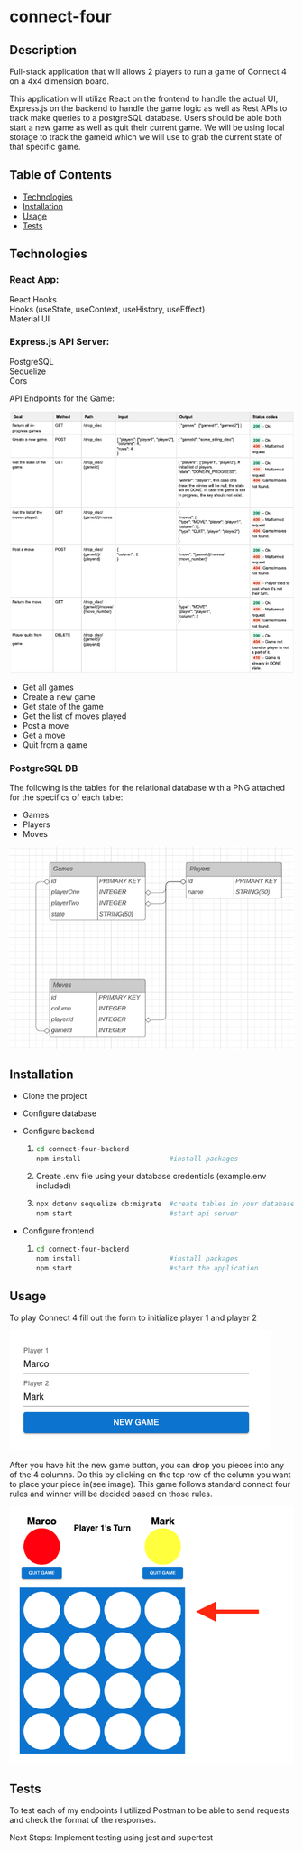 # connect-four

## Description

Full-stack application that will allows 2 players to run a game of Connect 4 on a 4x4 dimension board.

This application will utilize React on the frontend to handle the actual UI, Express.js on the backend to handle the game logic as well as Rest APIs to track make queries to a postgreSQL database. Users should be able both start a new game as well as quit their current game. We will be using local storage to track the gameId which we will use to grab the current state of that specific game.

## Table of Contents

- [Technologies](#technologies)
- [Installation](#installation)
- [Usage](#usage)
- [Tests](#tests)

## Technologies

### React App:
React Hooks<br>
Hooks (useState, useContext, useHistory, useEffect)<br>
Material UI

### Express.js API Server:
PostgreSQL<br>
Sequelize<br>
Cors<br>

API Endpoints for the Game:

![endpoints](assets/images/api-endpoints.png)

- Get all games
- Create a new game
- Get state of the game
- Get the list of moves played
- Post a move
- Get a move
- Quit from a game

### PostgreSQL DB

The following is the tables for the relational database with a PNG attached for the specifics of each table:
- Games
- Players
- Moves

![schema](assets/images/database-schema.png)

## Installation

- Clone the project
- Configure database
- Configure backend

    1. ```bash
       cd connect-four-backend
       npm install                      #install packages
       ```

    2. Create .env file using your database credentials (example.env included)

    3. ```bash
       npx dotenv sequelize db:migrate  #create tables in your database
       npm start                        #start api server
       ```

- Configure frontend

    1. ```bash
       cd connect-four-backend
       npm install                      #install packages
       npm start                        #start the application
       ```

## Usage

To play Connect 4 fill out the form to initialize player 1 and player 2

![form](assets/images/new-game-form.png)

After you have hit the new game button, you can drop you pieces into any of the 4 columns.
Do this by clicking on the top row of the column you want to place your piece in(see image).
This game follows standard connect four rules and winner will be decided based on those rules.

![connect-four](assets/images/connect-four.png)

## Tests

To test each of my endpoints I utilized Postman to be able to send requests and
check the format of the responses. 

Next Steps:
Implement testing using jest and supertest
